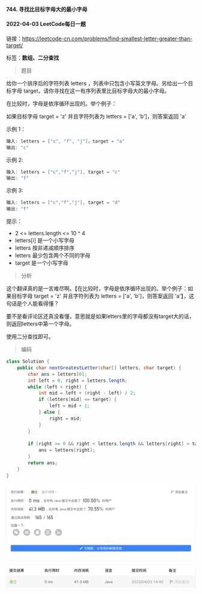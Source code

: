 #### 744. 寻找比目标字母大的最小字母

#### 2022-04-03 LeetCode每日一题

链接：https://leetcode-cn.com/problems/find-smallest-letter-greater-than-target/

标签：**数组、二分查找**

> 题目

给你一个排序后的字符列表 letters ，列表中只包含小写英文字母。另给出一个目标字母 target，请你寻找在这一有序列表里比目标字母大的最小字母。

在比较时，字母是依序循环出现的。举个例子：

如果目标字母 target = 'z' 并且字符列表为 letters = ['a', 'b']，则答案返回 'a'


示例 1：

```java
输入: letters = ["c", "f", "j"]，target = "a"
输出: "c"
```

示例 2:

```java
输入: letters = ["c","f","j"], target = "c"
输出: "f"
```

示例 3:

```java
输入: letters = ["c","f","j"], target = "d"
输出: "f"
```


提示：

- 2 <= letters.length <= 10 ^ 4
- letters[i] 是一个小写字母
- letters 按非递减顺序排序
- letters 最少包含两个不同的字母
- target 是一个小写字母

> 分析

这个翻译真的是一言难尽啊。【在比较时，字母是依序循环出现的。举个例子：如果目标字母 target = 'z' 并且字符列表为 letters = ['a', 'b']，则答案返回 'a'】，这句话是个人能看得懂？

要不是看评论区还真没看懂，意思就是如果letters里的字母都没有target大的话，则返回letters中第一个字母。

使用二分查找即可。

> 编码

```java
class Solution {
    public char nextGreatestLetter(char[] letters, char target) {
        char ans = letters[0];
        int left = 0, right = letters.length;
        while (left < right) {
            int mid = left + (right - left) / 2;
            if (letters[mid] <= target) {
                left = mid + 1;
            } else {
                right = mid;
            }
        }

        if (right >= 0 && right < letters.length && letters[right] > target) {
            ans = letters[right];
        }
        return ans;
    }
}
```

![image-20220403144101466](744.寻找比目标字母大的最小字母.assets/image-20220403144101466-8968062.png)